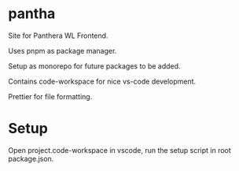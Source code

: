 # pantha

Site for Panthera WL Frontend.

Uses pnpm as package manager.

Setup as monorepo for future packages to be added.

Contains code-workspace for nice vs-code development.

Prettier for file formatting.

# Setup

Open project.code-workspace in vscode, run the setup script in root package.json.
